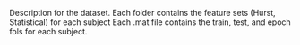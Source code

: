 Description for the dataset. Each folder contains the feature sets (Hurst, Statistical) for each subject Each .mat file contains the train, test, and epoch fols for each subject.
